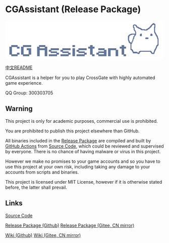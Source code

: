 # CGAssistant (Release Package)

![](img/logo.png)

[中文README](READMECN.md)

CGAssistant is a helper for you to play CrossGate with highly automated game experience.

QQ Group: 300303705

## Warning

This project is only for academic purposes, commercial use is prohibited.

You are prohibited to publish this project elsewhere than GitHub.

All binaries included in the [Release Package](https://github.com/hzqst/CGAssistantJS) are compiled and built by [GitHub Actions](https://docs.github.com/en/actions/learn-github-actions) from [Source Code](https://github.com/hzqst/CGAssistant), which could be reviewed and supervised by everyone. There is no chance of having malware or virus in this project.

However we make no promises to your game accounts and so you have to use this project at your own risk, including taking any damage to your accounts from scripts and binaries.

This project is licensed under MIT License, however if it is otherwise stated before, the latter shall prevail.

## Links

[Source Code](https://github.com/hzqst/CGAssistant)

[Release Package (Github)](https://github.com/hzqst/CGAssistantJS) [Release Package (Gitee, CN mirror)](https://gitee.com/hzqst/CGAssistantJS)

[Wiki (Github)](https://github.com/hzqst/CGAssistantJS/wiki) [Wiki (Gitee, CN mirror)](https://gitee.com/hzqst/CGAssistantJS/wikis)